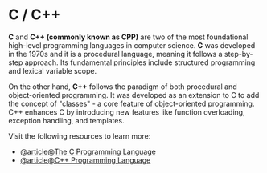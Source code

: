 # C / C++

**C** and **C++ (commonly known as CPP)** are two of the most foundational high-level programming languages in computer science. **C** was developed in the 1970s and it is a procedural language, meaning it follows a step-by-step approach. Its fundamental principles include structured programming and lexical variable scope.

On the other hand, **C++** follows the paradigm of both procedural and object-oriented programming. It was developed as an extension to C to add the concept of "classes" - a core feature of object-oriented programming. C++ enhances C by introducing new features like function overloading, exception handling, and templates.

Visit the following resources to learn more:

- [@article@The C Programming Language](https://www.iso.org/standard/74528.html)
- [@article@C++ Programming Language](https://en.wikipedia.org/wiki/C%2B%2B)
